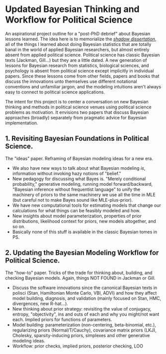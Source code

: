 # Updated Bayesian Thinking and Workflow for Political Science 

An aspirational project outline for a "post-PhD debrief" about Bayesian lessons learned. 
The idea here is to memorialize the [_shadow dissertation_](https://twitter.com/mikedecr/status/1281304803109412868), all of the things I learned about doing Bayesian statistics that are totally banal in the world of applied Bayesian researchers, but almost entirely absent from applied political science.
Political science has classic Bayesian texts (Jackman, Gill...) but they are a little dated.
A new generation of lessons for Bayesian research from statistics, biological sciences, and psychology is absent from political science except implicitly in individual papers.
Since these lessons come from other fields, papers and books that discuss the innovations unto themselves use different notational conventions and unfamiliar jargon, and the modeling intuitions aren't always easy to connect to political science applications.

The intent for this project is to center a conversation on new Bayesian thinking and methods in political science venues using political science problems as motivation.
It envisions two papers that discuss Bayesian approaches (broadly) separately from pragmatic advice for Bayesian implementation.


## 1. Revisiting Bayesian Foundations in Political Science.

The "ideas" paper. Reframing of Bayesian modeling ideas for a new era.

- We also have new ways to talk about what Bayesian modeling _is_, information without invoking hazy notions of "belief." 
- New pedagogy for discussing what Bayes is. "Merely conditional probability," generative modeling, running model forward/backward, "Bayesian inference without frequentist language" to unify the machinery of priors to the same machinery we use all the time in MLE (but careful not to make Bayes sound like MLE-plus-prior).
- We have new computational tools for estimating models that change our calculations for what things can be feasibly modeled and how.
- New insights about model parameterization, properties of prior distributions, likelihood context for priors, new models altogether, and so on.
- Basically none of this stuff is available in the classic Bayesian tomes in PS. 


## 2. Updating the Bayesian Modeling Workflow for Political Science.

The "how-to" paper. Tricks of the trade for thinking about, building, and checking Bayesian models. Again, things NOT FOUND in Jackman or Gill.

- Discuss the software innovations since the canonical Bayesian texts in polisci (Stan, Hamiltonian Monte Carlo, VBI, ADVI) and how they affect model building, diagnosis, and validation (mainly focused on Stan, HMC, divergences, new R-hat...). 
- New thinking about prior strategy: revisiting the value of conjugacy, entropy, "objectivity", ins and outs of each and why you might/not want each. Implied priors for functions of parameters. 
- Model building: parameterization (non-centering, beta-binomial, etc.), regularizing priors (Normal/T/Cauchy), covariance matrix priors (LKJ), Cholesky, sparsity-inducing priors, simplexes and other generative modeling ideas. 
- Workflow: prior checks, implied priors, posterior checking, LOO



